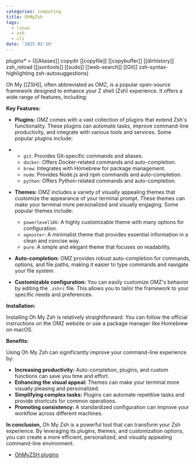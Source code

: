 ```yaml
---
categories: computing
title: OhMyZsh
tags:
  - linux
  - zsh
  - cli
date: '2025-02-19'
---
```

*plugins** = ([[Aliases]] copydir [[copyfile]] [[copybuffer]] [[dirhistory]] zsh_reload [[jsontools]]  [[sudo]] [[web-search]] [[Git]] zsh-syntax-highlighting zsh-autosuggestions)



Oh My [[ZSH]], often abbreviated as OMZ, is a popular open-source framework designed to enhance your Z shell (Zsh) experience. It offers a wide range of features, including:

**Key Features:**

- **Plugins:** OMZ comes with a vast collection of plugins that extend Zsh's functionality. These plugins can automate tasks, improve command-line productivity, and integrate with various tools and services. Some popular plugins include:
-
    - `git`: Provides Git-specific commands and aliases.
    - `docker`: Offers Docker-related commands and auto-completion.
    - `brew`: Integrates with Homebrew for package management.
    - `node`: Provides Node.js and npm commands and auto-completion.
    - `python`: Offers Python-related commands and auto-completion.
    
- **Themes:** OMZ includes a variety of visually appealing themes that customize the appearance of your terminal prompt. These themes can make your terminal more personalized and visually engaging. Some popular themes include:
    - `powerlevel10k`: A highly customizable theme with many options for configuration.
    - `agnoster`: A minimalist theme that provides essential information in a clean and concise way.
    - `pure`: A simple and elegant theme that focuses on readability.
    
- **Auto-completion:** OMZ provides robust auto-completion for commands, options, and file paths, making it easier to type commands and navigate your file system.
- **Customizable configuration:** You can easily customize OMZ's behavior by editing the `.zshrc` file. This allows you to tailor the framework to your specific needs and preferences.

**Installation:**

Installing Oh My Zsh is relatively straightforward. You can follow the official instructions on the OMZ website or use a package manager like Homebrew on macOS.

**Benefits:**

Using Oh My Zsh can significantly improve your command-line experience by:

- **Increasing productivity:** Auto-completion, plugins, and custom functions can save you time and effort.
- **Enhancing the visual appeal:** Themes can make your terminal more visually pleasing and personalized.
- **Simplifying complex tasks:** Plugins can automate repetitive tasks and provide shortcuts for common operations.
- **Promoting consistency:** A standardized configuration can improve your workflow across different machines.

**In conclusion,** Oh My Zsh is a powerful tool that can transform your Zsh experience. By leveraging its plugins, themes, and customization options, you can create a more efficient, personalized, and visually appealing command-line environment.

- [OhMyZSH plugins]( https://github.com/ohmyzsh/ohmyzsh/tree/master/plugins)
